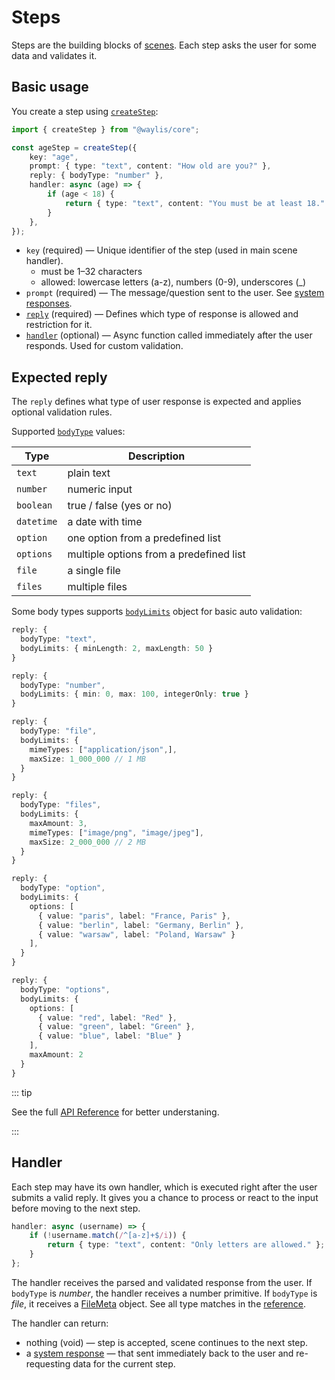 # Steps

Steps are the building blocks of [scenes](/fundamentals/scenes). Each step asks the user for some data and validates it.

## Basic usage

You create a step using [`createStep`](/api/functions/createStep):

```ts
import { createStep } from "@waylis/core";
```

```ts
const ageStep = createStep({
    key: "age",
    prompt: { type: "text", content: "How old are you?" },
    reply: { bodyType: "number" },
    handler: async (age) => {
        if (age < 18) {
            return { type: "text", content: "You must be at least 18." };
        }
    },
});
```

-   `key` (required) — Unique identifier of the step (used in main scene handler).
    -   must be 1–32 characters
    -   allowed: lowercase letters (a-z), numbers (0-9), underscores (\_)
-   `prompt` (required) — The message/question sent to the user. See [system responses](/fundamentals/scenes#system-responses).
-   [`reply`](/api/interfaces/ExpectedReply) (required) — Defines which type of response is allowed and restriction for it.
-   [`handler`](/api/interfaces/SceneStep#handler) (optional) — Async function called immediately after the user responds. Used for custom validation.

## Expected reply

The `reply` defines what type of user response is expected and applies optional validation rules.

Supported [`bodyType`](/api/type-aliases/UserMessageBodyType) values:

| Type       | Description                             |
| ---------- | --------------------------------------- |
| `text`     | plain text                              |
| `number`   | numeric input                           |
| `boolean`  | true / false (yes or no)                |
| `datetime` | a date with time                        |
| `option`   | one option from a predefined list       |
| `options`  | multiple options from a predefined list |
| `file`     | a single file                           |
| `files`    | multiple files                          |

Some body types supports [`bodyLimits`](/api/type-aliases/MessageBodyLimitsMap) object for basic auto validation:

```ts
reply: {
  bodyType: "text",
  bodyLimits: { minLength: 2, maxLength: 50 }
}
```

```ts
reply: {
  bodyType: "number",
  bodyLimits: { min: 0, max: 100, integerOnly: true }
}
```

```ts
reply: {
  bodyType: "file",
  bodyLimits: {
    mimeTypes: ["application/json",],
    maxSize: 1_000_000 // 1 MB
  }
}
```

```ts
reply: {
  bodyType: "files",
  bodyLimits: {
    maxAmount: 3,
    mimeTypes: ["image/png", "image/jpeg"],
    maxSize: 2_000_000 // 2 MB
  }
}
```

```ts
reply: {
  bodyType: "option",
  bodyLimits: {
    options: [
      { value: "paris", label: "France, Paris" },
      { value: "berlin", label: "Germany, Berlin" },
      { value: "warsaw", label: "Poland, Warsaw" }
    ],
  }
}
```

```ts
reply: {
  bodyType: "options",
  bodyLimits: {
    options: [
      { value: "red", label: "Red" },
      { value: "green", label: "Green" },
      { value: "blue", label: "Blue" }
    ],
    maxAmount: 2
  }
}
```

::: tip

See the full [API Reference](/api/type-aliases/MessageBodyLimitsMap) for better understaning.

:::

## Handler

Each step may have its own handler, which is executed right after the user submits a valid reply. It gives you a chance to process or react to the input before moving to the next step.

```ts
handler: async (username) => {
    if (!username.match(/^[a-z]+$/i)) {
        return { type: "text", content: "Only letters are allowed." };
    }
};
```

The handler receives the parsed and validated response from the user. If `bodyType` is _number_, the handler receives a number primitive. If `bodyType` is _file_, it receives a [FileMeta](/api/interfaces/FileMeta) object. See all type matches in the [reference](/api/type-aliases/MessageBodyMap).

The handler can return:

-   nothing (void) — step is accepted, scene continues to the next step.
-   a [system response](/fundamentals/scenes#system-responses) — that sent immediately back to the user and re-requesting data for the current step.
